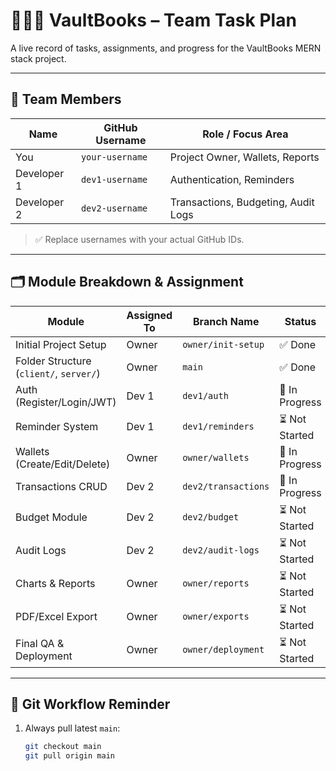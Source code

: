 # 🧑‍🤝‍🧑 VaultBooks – Team Task Plan

A live record of tasks, assignments, and progress for the VaultBooks MERN stack project.

---

## 👥 Team Members

| Name        | GitHub Username      | Role / Focus Area         |
|-------------|----------------------|---------------------------|
| You         | `your-username`      | Project Owner, Wallets, Reports |
| Developer 1 | `dev1-username`      | Authentication, Reminders |
| Developer 2 | `dev2-username`      | Transactions, Budgeting, Audit Logs |

> ✅ Replace usernames with your actual GitHub IDs.

---

## 🗂 Module Breakdown & Assignment

| Module                       | Assigned To   | Branch Name                | Status       |
|-----------------------------|----------------|----------------------------|--------------|
| Initial Project Setup       | Owner          | `owner/init-setup`         | ✅ Done       |
| Folder Structure (`client/`, `server/`) | Owner          | `main`                     | ✅ Done       |
| Auth (Register/Login/JWT)   | Dev 1          | `dev1/auth`                | 🔄 In Progress |
| Reminder System             | Dev 1          | `dev1/reminders`           | ⏳ Not Started |
| Wallets (Create/Edit/Delete)| Owner          | `owner/wallets`            | 🔄 In Progress |
| Transactions CRUD           | Dev 2          | `dev2/transactions`        | 🔄 In Progress |
| Budget Module               | Dev 2          | `dev2/budget`              | ⏳ Not Started |
| Audit Logs                  | Dev 2          | `dev2/audit-logs`          | ⏳ Not Started |
| Charts & Reports            | Owner          | `owner/reports`            | ⏳ Not Started |
| PDF/Excel Export            | Owner          | `owner/exports`            | ⏳ Not Started |
| Final QA & Deployment       | Owner          | `owner/deployment`         | ⏳ Not Started |

---

## 🔁 Git Workflow Reminder

1. Always pull latest `main`:
   ```bash
   git checkout main
   git pull origin main

